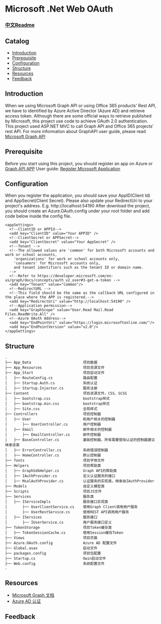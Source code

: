 # Microsoft .Net Web OAuth

### [中文Readme](https://github.com/JinGangRed/Web-NetFramework-OAuth/blob/master/README-cn.md)

## Catalog

* [Introduction](#introduction)
* [Prerequisite](#prerequisite)
* [Configuration](#configuration)
* [Structure](#structure)
* [Resources](#resources)
* [Feedback](#feedback)

## Introduction

When we using Microsoft Graph API or using Office 365 products' Rest API, we have to identified by Azure Active Director (Azure AD) and retrieve access token. Although there are some official ways to retrieve published by Microsoft, this project use code to achieve OAuth 2.0 authentication. This project used ASP.NET MVC to call Graph API and Office 365 projects' rest API.
For more information about GraphAPI user guide, please read [Microsoft Graph API](https://developer.microsoft.com/zh-cn/graph/docs/concepts/overview)

## Prerequisite

Before you start using this project, you should register an app on Azure or [Graph API APP](https://apps.dev.microsoft.com)
User guide: [Register Microsoft Application](https://developer.microsoft.com/en-us/graph/docs/concepts/aspnetmvc#register-the-application)


## Configuration

When you register the application, you should save your AppID(Client Id) and AppSecret(Client Secret). Please also update your RedirectUri to your project's address. E.g. http://localhost:54190
After download the project, you should create an Azure.OAuth.config under your root folder and add code below inside the config file.

```
<appSettings>
  <!--ClientID or APPId-->
  <add key="ClientID" value="Your APPID" />
  <!--ClientSecret or APPSecret-->
  <add key="ClientSecret" value="Your AppSecret" />
  <!--Tenant -->
  <!--The allowed values are 'common' for both Microsoft accounts and work or school accounts, 
    'organizations' for work or school accounts only, 
    'consumers' for Microsoft accounts only, 
    and tenant identifiers such as the tenant ID or domain name. 
  -->
  <!--Refer to https://developer.microsoft.com/en-us/graph/docs/concepts/auth_v2_user#3-get-a-token -->
  <add key="Tenant" value="common"/>
  <!--RedirectURL -->
  <!--This field should be the same as the callback URL configured in the place where the APP is registered.-->
  <add key="RedirectUri" value="http://localhost:54190" />
  <!--Application permission-->
  <add key="GraphScope" value="User.Read Mail.Read Files.ReadWrite.All" />
  <!--Azure OAuth Address-->
  <add key="EndPointUri" value="https://login.microsoftonline.com/"/>
  <add key="EndPointVersion" value="v2.0"/>
</appSettings>
```



## Structure

```
.
├── App_Data                        项目数据
├── App_Resources                   项目资源文件
├── App_Start                       项目启动文件
│   ├── RouteConfig.cs              路由配置
│   ├── Startup.Auth.cs             系统认证
│   ├── Startup.Injector.cs         服务注册
├── Content                         项目资源文件，CSS、SCSS
│   ├── bootstrap.css               bootstrap样式
│   ├── bootstrap.min.css           bootstrap样式
│   ├── Site.css                    全局样式
├── Controllers                     项目控制器
│   ├── User                        和用户相关的控制器
│       ├── UserController.cs       用户控制器
│   ├── Email                       邮件相关的控制器
│       ├── EmailController.cs      邮件控制器
│   ├── BaseController.cs           基础控制器，所有需要登陆认证的控制器建议继承该类
│   ├── ErrorController.cs          系统错误控制器
│   ├── HomeController.cs           默认控制器
├── fonts                           项目字体文件
├── Helpers                         项目帮助类
│   ├── GraphSdkHelper.cs           Graph API的帮助类
│   ├── IAuthProvider.cs            定义认证服务的接口
│   ├── MsalAuthProvider.cs         认证服务的实现类，继承自IAuthProvider
├── Models                          自定义模型类
├── Scripts                         项目JS文件
├── Services                        服务类
│   ├── IServiceImpls               服务接口实现类
│       ├── UserClientService.cs    使用Graph Client调用用户服务
│       ├── UserRestService.cs      使用REST API调用用户服务
│   ├── IServices                   服务接口
│       ├── IUserService.cs         用户服务接口定义
├── TokenStorage                    项目Token缓存类
│   ├── TokenSessionCache.cs        使用Session缓存Token
├── Views                           项目页面
├── Azure.OAuth.config              Azure AD 配置文件
├── Global.asax                     启动文件
├── packages.config                 项目包配置
├── Startup.cs                      Owin启动文件
├── Web.config                      系统配置文件
.

```

## Resources

* [Microsoft Graph 文档](https://developer.microsoft.com/en-us/graph/docs/concepts/overview)
* [Azure AD 认证](https://docs.microsoft.com/en-us/azure/active-directory/develop/azure-ad-developers-guide)



## Feedback
